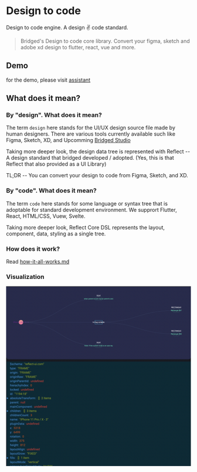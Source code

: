 # Design to code

Design to code engine. A design ✌️ code standard.

> Bridged's Design to code core library. Convert your figma, sketch and adobe xd design to flutter, react, vue and more.

## Demo

for the demo, please visit [assistant](https://github.com/bridgedxyz/assistant)

## What does it mean?

### By "design". What does it mean?

The term `design` here stands for the UI/UX design source file made by human designers. There are various tools currently available such like Figma, Sketch, XD, and Upcomming [Bridged Studio](https://github.com/bridgedxyz/bridged)

Taking more deeper look, the design data tree is represented with Reflect -- A design standard that bridged developed / adopted. (Yes, this is that Reflect that also provided as a UI Library)

TL;DR -- You can convert your design to code from Figma, Sketch, and XD.

### By "code". What does it mean?

The term `code` here stands for some language or syntax tree that is adoptable for standard development environment. We supprort Flutter, React, HTML/CSS, Vuew, Svelte.

Taking more deeper look, Reflect Core DSL represents the layout, component, data, styling as a single tree.

### How does it work?

Read [how-it-all-works.md](./how-it-all-works.md)

### Visualization

![Bridged's design to code. design node visualization snapshot](./branding/example-visualization-design-nodes.png)
